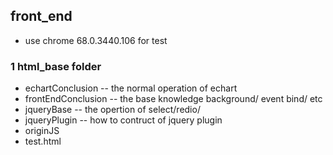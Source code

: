 ## front_end

- use chrome 68.0.3440.106 for test

### 1 html_base folder

- echartConclusion -- the normal operation of echart 
- frontEndConclusion -- the base knowledge background/ event bind/  etc
- jqueryBase  -- the opertion of select/redio/
- jqueryPlugin  -- how to contruct of jquery plugin
- originJS
- test.html